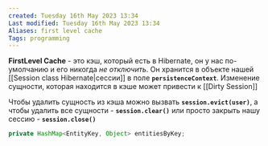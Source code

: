 ```yaml
---
created: Tuesday 16th May 2023 13:34
Last modified: Tuesday 16th May 2023 13:34
Aliases: first level cache
Tags: programming
---
```


**FirstLevel Cache** - это кэш, который есть в Hibernate, он у нас по-умолчанию и его никогда *не отключить*. Он хранится в объекте нашей [[Session class Hibernate|сессии]] в поле **`persistenceContext`**. 
Изменение сущности, которая находится в кэше может привести к [[Dirty Session]]

Чтобы удалить сущность из кэша можно вызвать **`session.evict(user)`**, а чтобы удалить все сущности - **`session.clear()`** или просто закрыть нашу сессию - **`session.close()`**

```java
private HashMap<EntityKey, Object> entitiesByKey;
```